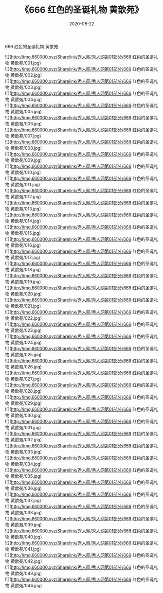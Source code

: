 ﻿---
layout: post
title:  《666 红色的圣诞礼物 黄歆苑》
date:   2020-08-22
img: http://img.660000.xyz/Sharelink/秀人网/秀人网第01部分/666 红色的圣诞礼物 黄歆苑/000.jpg
categories: [美女, 清纯, 唯美]
---

666 红色的圣诞礼物 黄歆苑

  ![](http://img.660000.xyz/Sharelink/秀人网/秀人网第01部分/666 红色的圣诞礼物 黄歆苑/001.jpg) <br> ![](http://img.660000.xyz/Sharelink/秀人网/秀人网第01部分/666 红色的圣诞礼物 黄歆苑/002.jpg) <br> ![](http://img.660000.xyz/Sharelink/秀人网/秀人网第01部分/666 红色的圣诞礼物 黄歆苑/003.jpg) <br> ![](http://img.660000.xyz/Sharelink/秀人网/秀人网第01部分/666 红色的圣诞礼物 黄歆苑/004.jpg) <br> ![](http://img.660000.xyz/Sharelink/秀人网/秀人网第01部分/666 红色的圣诞礼物 黄歆苑/005.jpg) <br> ![](http://img.660000.xyz/Sharelink/秀人网/秀人网第01部分/666 红色的圣诞礼物 黄歆苑/006.jpg) <br> ![](http://img.660000.xyz/Sharelink/秀人网/秀人网第01部分/666 红色的圣诞礼物 黄歆苑/007.jpg) <br> ![](http://img.660000.xyz/Sharelink/秀人网/秀人网第01部分/666 红色的圣诞礼物 黄歆苑/008.jpg) <br> ![](http://img.660000.xyz/Sharelink/秀人网/秀人网第01部分/666 红色的圣诞礼物 黄歆苑/009.jpg) <br> ![](http://img.660000.xyz/Sharelink/秀人网/秀人网第01部分/666 红色的圣诞礼物 黄歆苑/010.jpg) <br> ![](http://img.660000.xyz/Sharelink/秀人网/秀人网第01部分/666 红色的圣诞礼物 黄歆苑/011.jpg) <br> ![](http://img.660000.xyz/Sharelink/秀人网/秀人网第01部分/666 红色的圣诞礼物 黄歆苑/012.jpg) <br> ![](http://img.660000.xyz/Sharelink/秀人网/秀人网第01部分/666 红色的圣诞礼物 黄歆苑/013.jpg) <br> ![](http://img.660000.xyz/Sharelink/秀人网/秀人网第01部分/666 红色的圣诞礼物 黄歆苑/014.jpg) <br> ![](http://img.660000.xyz/Sharelink/秀人网/秀人网第01部分/666 红色的圣诞礼物 黄歆苑/015.jpg) <br> ![](http://img.660000.xyz/Sharelink/秀人网/秀人网第01部分/666 红色的圣诞礼物 黄歆苑/016.jpg) <br> ![](http://img.660000.xyz/Sharelink/秀人网/秀人网第01部分/666 红色的圣诞礼物 黄歆苑/017.jpg) <br> ![](http://img.660000.xyz/Sharelink/秀人网/秀人网第01部分/666 红色的圣诞礼物 黄歆苑/018.jpg) <br> ![](http://img.660000.xyz/Sharelink/秀人网/秀人网第01部分/666 红色的圣诞礼物 黄歆苑/019.jpg) <br> ![](http://img.660000.xyz/Sharelink/秀人网/秀人网第01部分/666 红色的圣诞礼物 黄歆苑/020.jpg) <br> ![](http://img.660000.xyz/Sharelink/秀人网/秀人网第01部分/666 红色的圣诞礼物 黄歆苑/021.jpg) <br> ![](http://img.660000.xyz/Sharelink/秀人网/秀人网第01部分/666 红色的圣诞礼物 黄歆苑/022.jpg) <br> ![](http://img.660000.xyz/Sharelink/秀人网/秀人网第01部分/666 红色的圣诞礼物 黄歆苑/023.jpg) <br> ![](http://img.660000.xyz/Sharelink/秀人网/秀人网第01部分/666 红色的圣诞礼物 黄歆苑/024.jpg) <br> ![](http://img.660000.xyz/Sharelink/秀人网/秀人网第01部分/666 红色的圣诞礼物 黄歆苑/025.jpg) <br> ![](http://img.660000.xyz/Sharelink/秀人网/秀人网第01部分/666 红色的圣诞礼物 黄歆苑/026.jpg) <br> ![](http://img.660000.xyz/Sharelink/秀人网/秀人网第01部分/666 红色的圣诞礼物 黄歆苑/027.jpg) <br> ![](http://img.660000.xyz/Sharelink/秀人网/秀人网第01部分/666 红色的圣诞礼物 黄歆苑/028.jpg) <br> ![](http://img.660000.xyz/Sharelink/秀人网/秀人网第01部分/666 红色的圣诞礼物 黄歆苑/029.jpg) <br> ![](http://img.660000.xyz/Sharelink/秀人网/秀人网第01部分/666 红色的圣诞礼物 黄歆苑/030.jpg) <br> ![](http://img.660000.xyz/Sharelink/秀人网/秀人网第01部分/666 红色的圣诞礼物 黄歆苑/031.jpg) <br> ![](http://img.660000.xyz/Sharelink/秀人网/秀人网第01部分/666 红色的圣诞礼物 黄歆苑/032.jpg) <br> ![](http://img.660000.xyz/Sharelink/秀人网/秀人网第01部分/666 红色的圣诞礼物 黄歆苑/033.jpg) <br> ![](http://img.660000.xyz/Sharelink/秀人网/秀人网第01部分/666 红色的圣诞礼物 黄歆苑/034.jpg) <br> ![](http://img.660000.xyz/Sharelink/秀人网/秀人网第01部分/666 红色的圣诞礼物 黄歆苑/035.jpg) <br> ![](http://img.660000.xyz/Sharelink/秀人网/秀人网第01部分/666 红色的圣诞礼物 黄歆苑/036.jpg) <br> ![](http://img.660000.xyz/Sharelink/秀人网/秀人网第01部分/666 红色的圣诞礼物 黄歆苑/037.jpg) <br> ![](http://img.660000.xyz/Sharelink/秀人网/秀人网第01部分/666 红色的圣诞礼物 黄歆苑/038.jpg) <br> ![](http://img.660000.xyz/Sharelink/秀人网/秀人网第01部分/666 红色的圣诞礼物 黄歆苑/039.jpg) <br> ![](http://img.660000.xyz/Sharelink/秀人网/秀人网第01部分/666 红色的圣诞礼物 黄歆苑/040.jpg) <br> ![](http://img.660000.xyz/Sharelink/秀人网/秀人网第01部分/666 红色的圣诞礼物 黄歆苑/041.jpg) <br> ![](http://img.660000.xyz/Sharelink/秀人网/秀人网第01部分/666 红色的圣诞礼物 黄歆苑/042.jpg) <br> ![](http://img.660000.xyz/Sharelink/秀人网/秀人网第01部分/666 红色的圣诞礼物 黄歆苑/043.jpg) <br> ![](http://img.660000.xyz/Sharelink/秀人网/秀人网第01部分/666 红色的圣诞礼物 黄歆苑/044.jpg) <br>